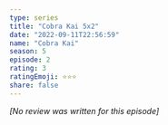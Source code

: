 ```yaml
---
type: series
title: "Cobra Kai 5x2"
date: "2022-09-11T22:56:59"
name: "Cobra Kai"
season: 5
episode: 2
rating: 3
ratingEmoji: ⭐️⭐️⭐️
share: false
---
```


*[No review was written for this episode]*
